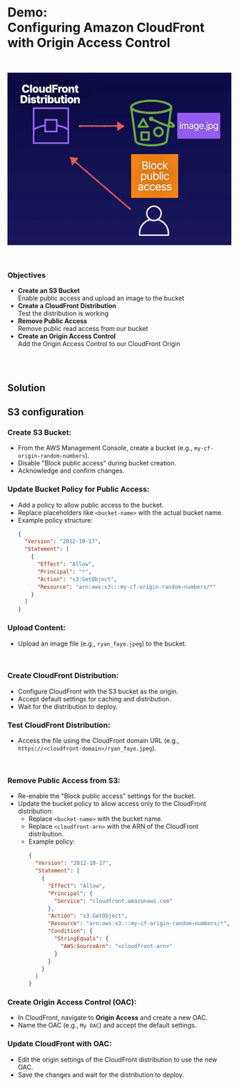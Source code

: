 # Demo:<br>Configuring Amazon CloudFront with Origin Access Control

<br>

![](../img/demo/7.12.CloudFront-OriginAccessControl.png)

<br>

### Objectives
- **Create an S3 Bucket**<br>Enable public access and upload an image to the bucket
- **Create a CloudFront Distribution**<br>Test the distribution is working
- **Remove Public Access**<br>Remove public read access from our bucket
- **Create an Origin Access Control**<br>Add the Origin Access Control to our CloudFront Origin

<br><br>

## Solution
## S3 configuration
### **Create S3 Bucket**:
   - From the AWS Management Console, create a bucket (e.g., `my-cf-origin-random-numbers`).
   - Disable "Block public access" during bucket creation.
   - Acknowledge and confirm changes.

### **Update Bucket Policy for Public Access**:
   - Add a policy to allow public access to the bucket.
   - Replace placeholders like `<bucket-name>` with the actual bucket name.
   - Example policy structure:
     ```json
     {
       "Version": "2012-10-17",
       "Statement": [
         {
           "Effect": "Allow",
           "Principal": "*",
           "Action": "s3:GetObject",
           "Resource": "arn:aws:s3:::my-cf-origin-random-numbers/*"
         }
       ]
     }
     ```

### **Upload Content**:
   - Upload an image file (e.g., `ryan_faye.jpeg`) to the bucket.

<br>

### **Create CloudFront Distribution**:
   - Configure CloudFront with the S3 bucket as the origin.
   - Accept default settings for caching and distribution.
   - Wait for the distribution to deploy.

### **Test CloudFront Distribution**:
   - Access the file using the CloudFront domain URL (e.g., `https://<cloudfront-domain>/ryan_faye.jpeg`).

<br>

### **Remove Public Access from S3**:
   - Re-enable the "Block public access" settings for the bucket.
   - Update the bucket policy to allow access only to the CloudFront distribution:
     - Replace `<bucket-name>` with the bucket name.
     - Replace `<cloudfront-arn>` with the ARN of the CloudFront distribution.
     - Example policy:
       ```json
       {
         "Version": "2012-10-17",
         "Statement": [
           {
             "Effect": "Allow",
             "Principal": {
               "Service": "cloudfront.amazonaws.com"
             },
             "Action": "s3:GetObject",
             "Resource": "arn:aws:s3:::my-cf-origin-random-numbers/*",
             "Condition": {
               "StringEquals": {
                 "AWS:SourceArn": "<cloudfront-arn>"
               }
             }
           }
         ]
       }
       ```

### **Create Origin Access Control (OAC)**:
   - In CloudFront, navigate to **Origin Access** and create a new OAC.
   - Name the OAC (e.g., `My OAC`) and accept the default settings.

### **Update CloudFront with OAC**:
   - Edit the origin settings of the CloudFront distribution to use the new OAC.
   - Save the changes and wait for the distribution to deploy.
